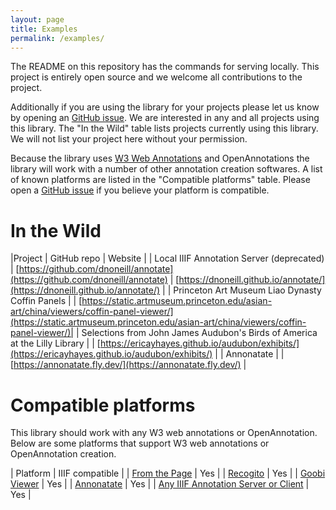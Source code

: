 ```yaml
---
layout: page
title: Examples
permalink: /examples/
---
```


The README on this repository has the commands for serving locally. This project is entirely open source and we welcome all contributions to the project.

Additionally if you are using the library for your projects please let us know by opening an [GitHub issue](https://github.com/NCSU-Libraries/iiif-annotation/issues). We are interested in any and all projects using this library. The "In the Wild" table lists projects currently using this library. We will not list your project here without your permission.

Because the library uses [W3 Web Annotations](https://www.w3.org/TR/annotation-model/) and OpenAnnotations the library will work with a number of other annotation creation softwares. A list of known platforms are listed in the "Compatible platforms" table. Please open a [GitHub issue](https://github.com/NCSU-Libraries/iiif-annotation/issues) if you believe your platform is compatible.

# In the Wild

|Project | GitHub repo | Website |
| Local IIIF Annotation Server (deprecated) | [https://github.com/dnoneill/annotate](https://github.com/dnoneill/annotate) | [https://dnoneill.github.io/annotate/](https://dnoneill.github.io/annotate/) |
| Princeton Art Museum Liao Dynasty Coffin Panels | | [https://static.artmuseum.princeton.edu/asian-art/china/viewers/coffin-panel-viewer/](https://static.artmuseum.princeton.edu/asian-art/china/viewers/coffin-panel-viewer/)|
| Selections from John James Audubon's Birds of America at the Lilly Library | | [https://ericayhayes.github.io/audubon/exhibits/](https://ericayhayes.github.io/audubon/exhibits/) |
| Annonatate | | [https://annonatate.fly.dev/](https://annonatate.fly.dev/) |

# Compatible platforms
This library should work with any W3 web annotations or OpenAnnotation. Below are some platforms that support W3 web annotations or OpenAnnotation creation.

| Platform | IIIF compatible |
| [From the Page](https://fromthepage.com) | Yes |
| [Recogito](https://recogito.pelagios.org) | Yes |
| [Goobi Viewer](https://www.intranda.com/en/digiverso/goobi-viewer/goobi-viewer-overview/) | Yes |
| [Annonatate](https://annonatate.fly.dev/) | Yes |
| [Any IIIF Annotation Server or Client](https://github.com/IIIF/awesome-iiif#annotations) | Yes |
